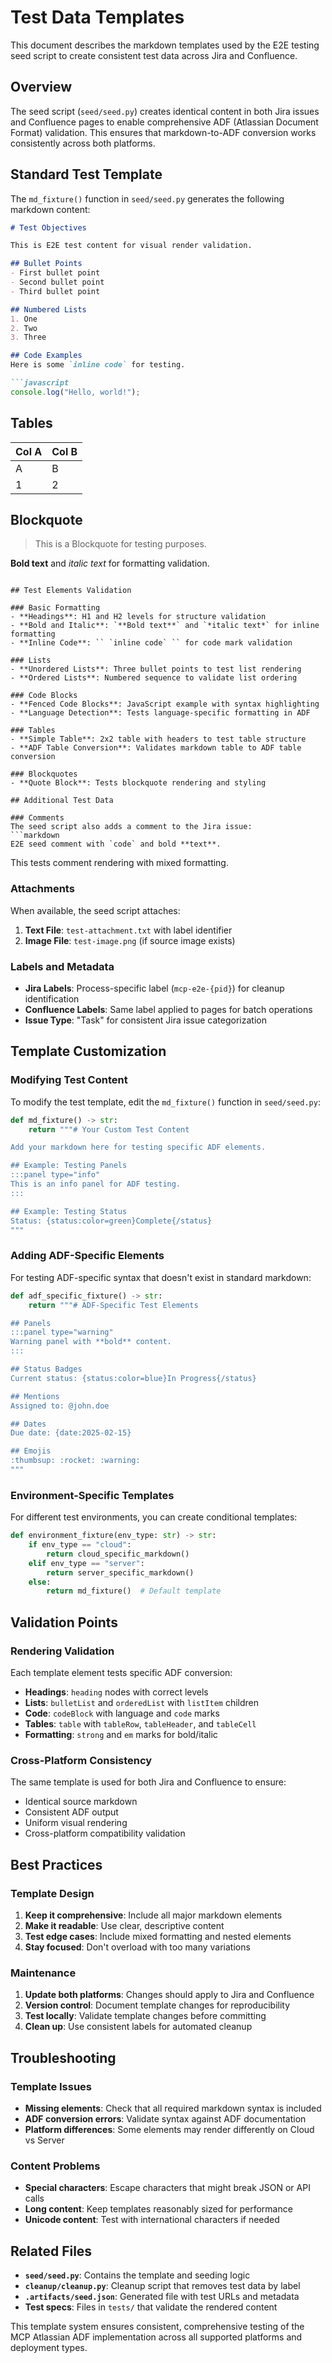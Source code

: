 # Test Data Templates

This document describes the markdown templates used by the E2E testing seed script to create consistent test data across Jira and Confluence.

## Overview

The seed script (`seed/seed.py`) creates identical content in both Jira issues and Confluence pages to enable comprehensive ADF (Atlassian Document Format) validation. This ensures that markdown-to-ADF conversion works consistently across both platforms.

## Standard Test Template

The `md_fixture()` function in `seed/seed.py` generates the following markdown content:

```markdown
# Test Objectives

This is E2E test content for visual render validation.

## Bullet Points
- First bullet point
- Second bullet point
- Third bullet point

## Numbered Lists
1. One
2. Two
3. Three

## Code Examples
Here is some `inline code` for testing.

```javascript
console.log("Hello, world!");
```

## Tables
| Col A | Col B |
|-------|-------|
| A     | B     |
| 1     | 2     |

## Blockquote
> This is a Blockquote for testing purposes.

**Bold text** and *italic text* for formatting validation.
```

## Test Elements Validation

### Basic Formatting
- **Headings**: H1 and H2 levels for structure validation
- **Bold and Italic**: `**Bold text**` and `*italic text*` for inline formatting
- **Inline Code**: `` `inline code` `` for code mark validation

### Lists
- **Unordered Lists**: Three bullet points to test list rendering
- **Ordered Lists**: Numbered sequence to validate list ordering

### Code Blocks
- **Fenced Code Blocks**: JavaScript example with syntax highlighting
- **Language Detection**: Tests language-specific formatting in ADF

### Tables
- **Simple Table**: 2x2 table with headers to test table structure
- **ADF Table Conversion**: Validates markdown table to ADF table conversion

### Blockquotes
- **Quote Block**: Tests blockquote rendering and styling

## Additional Test Data

### Comments
The seed script also adds a comment to the Jira issue:
```markdown
E2E seed comment with `code` and bold **text**.
```

This tests comment rendering with mixed formatting.

### Attachments
When available, the seed script attaches:
1. **Text File**: `test-attachment.txt` with label identifier
2. **Image File**: `test-image.png` (if source image exists)

### Labels and Metadata
- **Jira Labels**: Process-specific label (`mcp-e2e-{pid}`) for cleanup identification
- **Confluence Labels**: Same label applied to pages for batch operations
- **Issue Type**: "Task" for consistent Jira issue categorization

## Template Customization

### Modifying Test Content
To modify the test template, edit the `md_fixture()` function in `seed/seed.py`:

```python
def md_fixture() -> str:
    return """# Your Custom Test Content

Add your markdown here for testing specific ADF elements.

## Example: Testing Panels
:::panel type="info"
This is an info panel for ADF testing.
:::

## Example: Testing Status
Status: {status:color=green}Complete{/status}
"""
```

### Adding ADF-Specific Elements
For testing ADF-specific syntax that doesn't exist in standard markdown:

```python
def adf_specific_fixture() -> str:
    return """# ADF-Specific Test Elements

## Panels
:::panel type="warning"
Warning panel with **bold** content.
:::

## Status Badges
Current status: {status:color=blue}In Progress{/status}

## Mentions
Assigned to: @john.doe

## Dates
Due date: {date:2025-02-15}

## Emojis
:thumbsup: :rocket: :warning:
"""
```

### Environment-Specific Templates
For different test environments, you can create conditional templates:

```python
def environment_fixture(env_type: str) -> str:
    if env_type == "cloud":
        return cloud_specific_markdown()
    elif env_type == "server":
        return server_specific_markdown()
    else:
        return md_fixture()  # Default template
```

## Validation Points

### Rendering Validation
Each template element tests specific ADF conversion:
- **Headings**: `heading` nodes with correct levels
- **Lists**: `bulletList` and `orderedList` with `listItem` children
- **Code**: `codeBlock` with language and `code` marks
- **Tables**: `table` with `tableRow`, `tableHeader`, and `tableCell`
- **Formatting**: `strong` and `em` marks for bold/italic

### Cross-Platform Consistency
The same template is used for both Jira and Confluence to ensure:
- Identical source markdown
- Consistent ADF output
- Uniform visual rendering
- Cross-platform compatibility validation

## Best Practices

### Template Design
1. **Keep it comprehensive**: Include all major markdown elements
2. **Make it readable**: Use clear, descriptive content
3. **Test edge cases**: Include mixed formatting and nested elements
4. **Stay focused**: Don't overload with too many variations

### Maintenance
1. **Update both platforms**: Changes should apply to Jira and Confluence
2. **Version control**: Document template changes for reproducibility
3. **Test locally**: Validate template changes before committing
4. **Clean up**: Use consistent labels for automated cleanup

## Troubleshooting

### Template Issues
- **Missing elements**: Check that all required markdown syntax is included
- **ADF conversion errors**: Validate syntax against ADF documentation
- **Platform differences**: Some elements may render differently on Cloud vs Server

### Content Problems
- **Special characters**: Escape characters that might break JSON or API calls
- **Long content**: Keep templates reasonably sized for performance
- **Unicode content**: Test with international characters if needed

## Related Files

- **`seed/seed.py`**: Contains the template and seeding logic
- **`cleanup/cleanup.py`**: Cleanup script that removes test data by label
- **`.artifacts/seed.json`**: Generated file with test URLs and metadata
- **Test specs**: Files in `tests/` that validate the rendered content

This template system ensures consistent, comprehensive testing of the MCP Atlassian ADF implementation across all supported platforms and deployment types.
